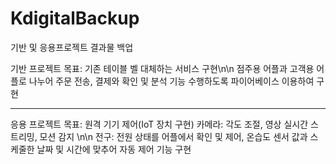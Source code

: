 # KdigitalBackup
기반 및 응용프로젝트 결과물 백업

기반 프로젝트 목표: 기존 테이블 벨 대체하는 서비스 구현\n\n
점주용 어플과 고객용 어플로 나누어 주문 전송, 결제와 확인 및 분석 기능 수행하도록 파이어베이스 이용하여 구현

***********************************************************************************************************

응용 프로젝트 목표: 원격 기기 제어(IoT 장치 구현)
카메라: 각도 조절, 영상 실시간 스트리밍, 모션 감지 \n\n
전구: 전원 상태를 어플에서 확인 및 제어, 온습도 센서 값과 스케줄한 날짜 및 시간에 맞추어 자동 제어 기능 구현
 
